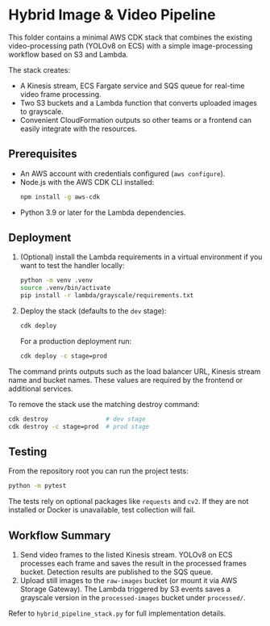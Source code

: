 # Hybrid Image & Video Pipeline

This folder contains a minimal AWS CDK stack that combines the existing video-processing path (YOLOv8 on ECS) with a simple image-processing workflow based on S3 and Lambda.

The stack creates:

- A Kinesis stream, ECS Fargate service and SQS queue for real-time video frame processing.
- Two S3 buckets and a Lambda function that converts uploaded images to grayscale.
- Convenient CloudFormation outputs so other teams or a frontend can easily integrate with the resources.

## Prerequisites

- An AWS account with credentials configured (`aws configure`).
- Node.js with the AWS CDK CLI installed:
  ```bash
  npm install -g aws-cdk
  ```
- Python 3.9 or later for the Lambda dependencies.

## Deployment

1. (Optional) install the Lambda requirements in a virtual environment if you want to test the handler locally:
   ```bash
   python -m venv .venv
   source .venv/bin/activate
   pip install -r lambda/grayscale/requirements.txt
   ```

2. Deploy the stack (defaults to the `dev` stage):
   ```bash
   cdk deploy
   ```
   For a production deployment run:
   ```bash
   cdk deploy -c stage=prod
   ```

The command prints outputs such as the load balancer URL, Kinesis stream name and bucket names. These values are required by the frontend or additional services.

To remove the stack use the matching destroy command:
```bash
cdk destroy                # dev stage
cdk destroy -c stage=prod  # prod stage
```

## Testing

From the repository root you can run the project tests:
```bash
python -m pytest
```
The tests rely on optional packages like `requests` and `cv2`. If they are not installed or Docker is unavailable, test collection will fail.

## Workflow Summary

1. Send video frames to the listed Kinesis stream. YOLOv8 on ECS processes each frame and saves the result in the processed frames bucket. Detection results are published to the SQS queue.
2. Upload still images to the `raw-images` bucket (or mount it via AWS Storage Gateway). The Lambda triggered by S3 events saves a grayscale version in the `processed-images` bucket under `processed/`.

Refer to `hybrid_pipeline_stack.py` for full implementation details.
